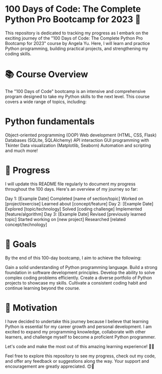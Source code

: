 # 100 Days of Code: The Complete Python Pro Bootcamp for 2023 🐍
This repository is dedicated to tracking my progress as I embark on the exciting journey of the "100 Days of Code: The Complete Python Pro Bootcamp for 2023" course by Angela Yu. Here, I will learn and practice Python programming, building practical projects, and strengthening my coding skills.

# 📚 Course Overview
The "100 Days of Code" bootcamp is an intensive and comprehensive program designed to take my Python skills to the next level. This course covers a wide range of topics, including:

# Python fundamentals
Object-oriented programming (OOP)
Web development (HTML, CSS, Flask)
Databases (SQLite, SQLAlchemy)
API interaction
GUI programming with Tkinter
Data visualization (Matplotlib, Seaborn)
Automation and scripting
and much more!
# 📆 Progress
I will update this README file regularly to document my progress throughout the 100 days. Here's an overview of my journey so far:

Day 1: [Example Date]
Completed [name of section/topic]
Worked on [project/exercise]
Learned about [concept/feature]
Day 2: [Example Date]
Explored [topic/technology]
Solved [coding challenge]
Implemented [feature/algorithm]
Day 3: [Example Date]
Revised [previously learned topic]
Started working on [new project]
Researched [related concept/technology]
# 🏅 Goals
By the end of this 100-day bootcamp, I aim to achieve the following:

Gain a solid understanding of Python programming language.
Build a strong foundation in software development principles.
Develop the ability to solve complex coding problems efficiently.
Create a diverse portfolio of Python projects to showcase my skills.
Cultivate a consistent coding habit and continue learning beyond the course.
# 🎯 Motivation
I have decided to undertake this journey because I believe that learning Python is essential for my career growth and personal development. I am excited to expand my programming knowledge, collaborate with other learners, and challenge myself to become a proficient Python programmer.

Let's code and make the most out of this amazing learning experience! 💪🔥

Feel free to explore this repository to see my progress, check out my code, and offer any feedback or suggestions along the way. Your support and encouragement are greatly appreciated. 😊🙌
